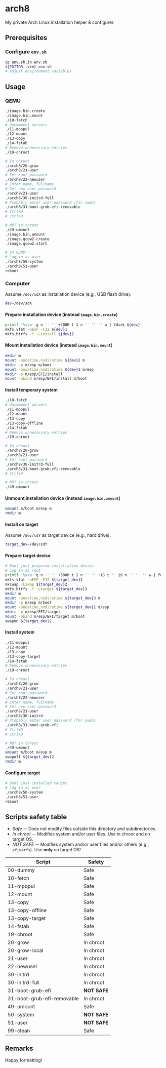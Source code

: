 # arch8

My private Arch Linux installation helper & configurer.

## Prerequisites

### Configure `env.sh`

```sh
cp env.sh.in env.sh
${EDITOR:-vim} env.sh
# Adjust environment variables
```

## Usage

### QEMU

```sh
./image.bin.create
./image.bin.mount
./10-fetch
# Uncomment servers
./11-mpopul
./12-mount
./13-copy
./14-fstab
# Remove unnecessary entries
./19-chroot
```

```sh
# In chroot
./arch8/20-grow
./arch8/21-user
# Set root password
./arch8/22-newuser
# Enter name, fullname
# Set new user password
./arch8/21-user
./arch8/30-initrd-full
# Probably enter user password (for sudo)
./arch8/31-boot-grub-efi-removable
# Ctrl+D
# Ctrl+D
```

```sh
# NOT in chroot
./49-umount
./image.bin.umount
./image.qcow2.create
./image.qcow2.start
```

```sh
# In QEMU:
# Log in as user
./arch8/50-system
./arch8/51-user
reboot
```

### Computer

Assume `/dev/sdX` as installation device (e.g., USB flash drive).

```sh
dev=/dev/sdX
```

#### Prepare installation device (instead `image.bin.create`)

```sh
printf '%s\n' g n '' '' +300M t 1 n '' '' '' w | fdisk ${dev}
mkfs.vfat -nESP -F32 ${dev}1
mkfs.btrfs -f -Linstall ${dev}2
```

#### Mount installation device (instead `image.bin.mount`)

```sh
mkdir m
mount -onoatime,nodiratime ${dev}2 m
mkdir -p m/esp m/boot
mount -onoatime,nodiratime ${dev}1 m/esp
mkdir -p m/esp/EFI/install
mount -obind m/esp/EFI/install m/boot
```

#### Install temporary system

```sh
./10-fetch
# Uncomment servers
./11-mpopul
./12-mount
./13-copy
./13-copy-offline
./14-fstab
# Remove unnecessary entries
./19-chroot
```

```sh
# In chroot
./arch8/20-grow
./arch8/21-user
# Set root password
./arch8/30-initrd-full
./arch8/31-boot-grub-efi-removable
# Ctrl+D
```

```sh
# NOT in chroot
./49-umount
```

#### Unmount installation device (instead `image.bin.umount`)

```sh
umount m/boot m/esp m
rmdir m
```

#### Install on target

Assume `/dev/sdY` as target device (e.g., hard drive).

```sh
target_dev=/dev/sdY
```

#### Prepare target device

```sh
# Boot just prepared installation device
# Log in as root
printf '%s\n' g n '' '' +300M t 1 n '' '' +1G t '' 19 n '' '' '' w | fdisk ${target_dev}
mkfs.vfat -nESP -F32 ${target_dev}1
mkswap -Lswap ${target_dev}2
mkfs.btrfs -f -Ltarget ${target_dev}3
mkdir m
mount -onoatime,nodiratime ${target_dev}3 m
mkdir -p m/esp m/boot
mount -onoatime,nodiratime ${target_dev}1 m/esp
mkdir -p m/esp/EFI/target
mount -obind m/esp/EFI/target m/boot
swapon ${target_dev}2
```

#### Install system

```sh
./11-mpopul
./12-mount
./13-copy
./13-copy-target
./14-fstab
# Remove unnecessary entries
./19-chroot
```

```sh
# In chroot
./arch8/20-grow
./arch8/21-user
# Set root password
./arch8/22-newuser
# Enter name, fullname
# Set new user password
./arch8/21-user
./arch8/30-initrd
# Probably enter user password (for sudo)
./arch8/31-boot-grub-efi
# Ctrl+D
# Ctrl+D
```

```sh
# NOT in chroot
./49-umount
umount m/boot m/esp m
swapoff ${target_dev}2
rmdir m
```

#### Configure target

```sh
# Boot just installed target
# Log in as user
./arch8/50-system
./arch8/51-user
reboot
```

## Scripts safety table

- *Safe* -- Does not modify files outside this directory and subdirectories.
- *In chroot* -- Modifies system and/or user files. Use in chroot and on
  target OS.
- *NOT SAFE* -- Modifies system and/or user files and/or others (e.g.,
  `efivarfs`). Use **only** on target OS!

| Script                     | Safety       |
|----------------------------|--------------|
| 00-dummy                   | Safe         |
| 10-fetch                   | Safe         |
| 11-mpopul                  | Safe         |
| 12-mount                   | Safe         |
| 13-copy                    | Safe         |
| 13-copy-offline            | Safe         |
| 13-copy-target             | Safe         |
| 14-fstab                   | Safe         |
| 19-chroot                  | Safe         |
| 20-grow                    | In chroot    |
| 20-grow-local              | In chroot    |
| 21-user                    | In chroot    |
| 22-newuser                 | In chroot    |
| 30-initrd                  | In chroot    |
| 30-initrd-full             | In chroot    |
| 31-boot-grub-efi           | **NOT SAFE** |
| 31-boot-grub-efi-removable | In chroot    |
| 49-umount                  | Safe         |
| 50-system                  | **NOT SAFE** |
| 51-user                    | **NOT SAFE** |
| 99-clean                   | Safe         |

## Remarks

Happy formatting!
